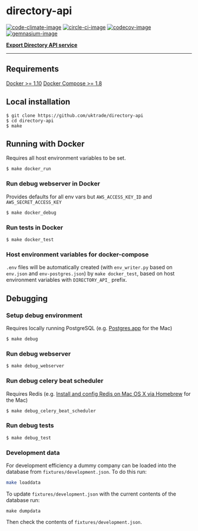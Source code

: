 # directory-api

[![code-climate-image]][code-climate]
[![circle-ci-image]][circle-ci]
[![codecov-image]][codecov]
[![gemnasium-image]][gemnasium]

**[Export Directory API service](https://www.directory.exportingisgreat.gov.uk/)**

---

## Requirements
[Docker >= 1.10](https://docs.docker.com/engine/installation/) 
[Docker Compose >= 1.8](https://docs.docker.com/compose/install/)

## Local installation

    $ git clone https://github.com/uktrade/directory-api
    $ cd directory-api
    $ make

## Running with Docker
Requires all host environment variables to be set.

    $ make docker_run

### Run debug webserver in Docker
Provides defaults for all env vars but ``AWS_ACCESS_KEY_ID`` and ``AWS_SECRET_ACCESS_KEY``

    $ make docker_debug

### Run tests in Docker

    $ make docker_test

### Host environment variables for docker-compose
``.env`` files will be automatically created (with ``env_writer.py`` based on ``env.json`` and ``env-postgres.json``) by ``make docker_test``, based on host environment variables with ``DIRECTORY_API_`` prefix.

## Debugging

### Setup debug environment
Requires locally running PostgreSQL (e.g. [Postgres.app](http://postgresapp.com/) for the Mac)
    
    $ make debug

### Run debug webserver

    $ make debug_webserver

### Run debug celery beat scheduler
Requires Redis (e.g. [Install and config Redis on Mac OS X via Homebrew](https://medium.com/@petehouston/install-and-config-redis-on-mac-os-x-via-homebrew-eb8df9a4f298#.v37jynm6p) for the Mac)

    $ make debug_celery_beat_scheduler


### Run debug tests

    $ make debug_test

### Development data

For development efficiency a dummy company can be loaded into the database from `fixtures/development.json`. To do this run:

```bash
make loaddata
```

To update `fixtures/development.json` with the current contents of the database run:

`make dumpdata`

Then check the contents of `fixtures/development.json`.


[code-climate-image]: https://codeclimate.com/github/uktrade/directory-api/badges/issue_count.svg
[code-climate]: https://codeclimate.com/github/uktrade/directory-api

[circle-ci-image]: https://circleci.com/gh/uktrade/directory-api/tree/master.svg?style=svg
[circle-ci]: https://circleci.com/gh/uktrade/directory-api/tree/master

[codecov-image]: https://codecov.io/gh/uktrade/directory-api/branch/master/graph/badge.svg
[codecov]: https://codecov.io/gh/uktrade/directory-api

[gemnasium-image]: https://gemnasium.com/badges/github.com/uktrade/directory-api.svg
[gemnasium]: https://gemnasium.com/github.com/uktrade/directory-api
